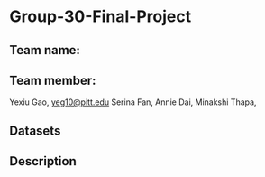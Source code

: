 # Group-30-Final-Project

## Team name:

## Team member:
Yexiu Gao, yeg10@pitt.edu
Serina Fan, 
Annie Dai,
Minakshi Thapa,

## Datasets

## Description
